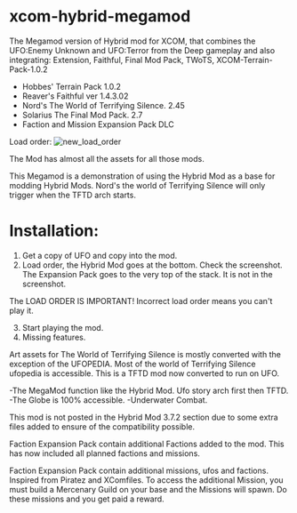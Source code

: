 # xcom-hybrid-megamod
The Megamod version of Hybrid mod for XCOM, that combines the UFO:Enemy Unknown and UFO:Terror from the Deep gameplay
and also integrating: Extension, Faithful, Final Mod Pack, TWoTS, XCOM-Terrain-Pack-1.0.2
- Hobbes' Terrain Pack 1.0.2
- Reaver's Faithful ver 1.4.3.02
- Nord's The World of Terrifying Silence. 2.45
- Solarius The Final Mod Pack. 2.7
- Faction and Mission Expansion Pack DLC

Load order:
![new_load_order](https://github.com/RkShaRkz/xcom-hybrid-megamod/assets/7498356/d085c026-975a-4f37-b21e-28729bb9108d)


The Mod has almost all the assets for all those mods.

This Megamod is a demonstration of using the Hybrid Mod as a base for modding Hybrid Mods.
Nord's the world of Terrifying Silence will only trigger when the TFTD arch starts.

# Installation:

1) Get a copy of UFO and copy into the mod.
2) Load order, the Hybrid Mod goes at the bottom. Check the screenshot. The Expansion Pack goes to the very top of the stack. It is not in the screenshot.

The LOAD ORDER IS IMPORTANT! Incorrect load order means you can't play it.

3) Start playing the mod.
4) Missing features.

Art assets for The World of Terrifying Silence is mostly converted with the exception of the UFOPEDIA.
Most of the world of Terrifying Silence ufopedia is accessible.
This is a TFTD mod now converted to run on UFO.

-The MegaMod function like the Hybrid Mod. Ufo story arch first then TFTD.
-The Globe is 100% accessible.
-Underwater Combat.

This mod is not posted in the Hybrid Mod 3.7.2 section due to some extra files added to ensure of the compatibility possible.

Faction Expansion Pack contain additional Factions added to the mod. This has now included all planned factions and missions.

Faction Expansion Pack contain additional missions, ufos and factions. Inspired from Piratez and XComfiles.
To access the additional Mission, you must build a Mercenary Guild on your base and the Missions will spawn. Do these missions and you get paid a reward.
